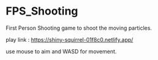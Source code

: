 # FPS_Shooting
First Person Shooting game to shoot the moving particles.

play link : https://shiny-squirrel-01f8c0.netlify.app/

use mouse to aim and WASD for movement.

